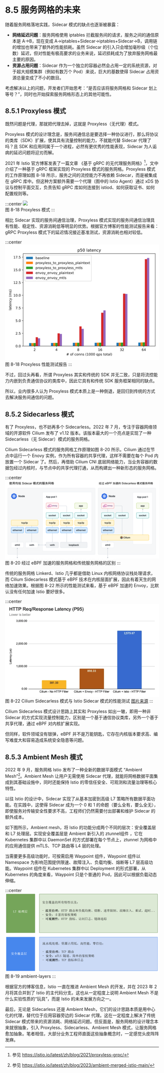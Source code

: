 # 8.5 服务网格的未来

随着服务网格落地实践，Sidecar 模式的缺点也逐渐被暴露：

- **网络延迟问题**：服务网格使用 iptables 拦截服务间的请求，服务之间的通信原本是 A->B，现在变成 A->iptables+Sidecar->iptables+Sidecar->B，调用链的增加也带来了额外的性能损耗。虽然 Sidecar 的引入只会增加毫秒级（个位数）延迟，但对性能有极高要求的业务来说，延迟损耗成为了放弃服务网格最主要的原因。
- **资源占用问题**：Sidecar 作为一个独立的容器必然会占用一定的系统资源，对于超大规模集群（例如有数万个 Pod）来说，巨大的基数使得 Sidecar 占用资源总量变成了不小的数目。

考虑解决以上的问题，开发者们开始思考：“是否应该将服务网格和 Sidecar 划上等号？”，同时也开始探索服务网格形态上的其他可能性。

## 8.5.1 Proxyless 模式

既然问题是代理，那就把代理去掉，这就是 Proxyless（无代理）模式。

Proxyless 模式的设计理念是，服务间通信总是要选择一种协议进行，那么将协议的类库（SDK）扩展，使其具有流量控制的能力，不就能代替 Sidecar 代理了吗？且 SDK 和应用同属于一个进程，必然有更优秀的性能表现，Sidecar 为人诟病的延迟问题将迎刃而解。

2021 年 Istio 官方博客发表了一篇文章 《基于 gRPC 的无代理服务网格》[^1]，文中介绍了一种基于 gRPC 框架实现的 Proxyless 模式的服务网格。Proxyless 模式的工作原理如图 8-18 所示，服务之间的流控能力不再依赖 Sidecar，而是被集成在 gRPC 库中。但这种方案额外需要一个代理（图中的 Istio Agent）通过 xDS 协议与控制平面交互，负责告知 gRPC 库如何连接到 istiod、如何获取证书、如何配置规则等。

:::center
  ![](../assets/proxyless.svg)<br/>
 图 8-18 Proxyless 模式
:::

相比 Sidecar 实现的服务间通信治理，Proxyless 模式实现的服务间通信治理具有性能、稳定性、资源消耗低等明显的优势。根据官方博客的性能测试报告来看：gRPC Proxyless 模式下的延迟情况接近基准测试，资源消耗也相对较低。

:::center
  ![](../assets/latencies_p50.svg)<br/>
 图 8-18 Proxyless 性能测试报告
:::


不过，回过头再看，所谓 Proxyless 其实和传统的 SDK 并无二致，只是将流控能力内嵌到负责通信协议的类库中，因此它具有和传统 SDK 服务框架相同的缺点。

所以，业内很多人认为 Proxyless 模式本质上是一种倒退，是回归到传统的方式去解决服务间通信的问题。

## 8.5.2 Sidecarless 模式

有了 Proxyless，也不妨再多个 Sidecarless。2022 年 7 月，专注于容器网络领域的开源软件 Cilium 发布了 v1.12 版本。该版本最大的一个亮点是实现了一种 Sidecarless（无 Sidecar）模式的服务网格。

Cilium Sidecarless 模式的服务网格工作原理如图 8-20 所示。Cilium 通过在节点中运行一个 Enovy 实例，作为所有容器的共享代理，这样不需要在每个 Pod 内放置一个 Sidecar 了。然后，再借助 Cilium CNI 底层网络能力，当业务容器的数据包经过内核时，与节点中的共享代理打通，从而构建出一种新形态的服务网格。

:::center
  ![](../assets/sidecarless.svg)<br/>
 图 8-20 经过 eBPF 加速的服务网格和传统服务网格的区别
:::

传统的服务网格 Linkerd、Istio 几乎都是借助 Linux 内核网络协议栈处理请求，而 Cilium Sidecarless 模式基于 eBPF 技术在内核层面扩展，因此有着天生的网络加速效果。根据图 8-22 所示的性能测试来看，基于 eBPF 加速的 Envoy，比默认没有任何加速 Istio 要好很多。

:::center
  ![](../assets/cilium-istio-benchmark.webp)<br/>
 图 8-22 Cilium Sidecarless 模式与 Istio Sidecar 模式的性能测试 [图片来源](https://isovalent.com/blog/post/2022-05-03-servicemesh-security/)
:::

Cilium Sidecarless 模式设计思路上其实和 Proxyless 如出一辙，即用一种非 Sidecar 的方式实现流量控制能力，区别是一个基于通信协议类库，另外一个基于共享代理，通过 eBPF 对内核扩展实现。

但同样，软件领域没有银弹，eBPF 并不是万能钥匙，它存在内核版本要求高、编写难度大和容易造成系统安全隐患等问题。

## 8.5.3 Ambient Mesh 模式

2022 年 9 月，服务网格 Istio 发布了一种全新的数据平面模式 “Ambient Mesh”[^2]。Ambient Mesh 让用户无需使用 Sidecar 代理，就能将网格数据平面集成到其基础设施中，同时还能保持 Istio 的零信任安全、可观测和流量治理等核心特性。

以往 Istio 的设计中，Sidecar 实现了从基本加密到高级 L7 策略所有数据平面功能。在实践中，这使得 Sidecar 成为一个 0 和 1 的命题（要么全有，要么全无），即使服务对传输安全性要求不高，工程师们仍然需要付出部署和维护 Sidecar 的额外成本。

如下图所示，Ambient mesh，将 Istio 的功能分成两个不同的层次：安全覆盖层和 L7 处理层。实现安全覆盖层是 Ambient 新引入的 ztunnel组件 ，它在 Kubernetes 集群中以 DaemonSet 的方式部署在每个节点上，ztunnel 为网格中的应用通信提供 mTLS、TCP 路由等 L4 层的处理。

当需要更多高级功能时，可按需启用 Waypoint 组件，Waypoint 组件以 Namespace 为影响范围提供限速、故障注入、负载均衡、熔断等 L7 层高级功能。Waypoint 组件在 Kubernetes 集群中以 Deployment 的形式部署，从 Kubernetes 的角度来看，Waypoint 只是个普通的 Pod，因此可以根据负载动态伸缩。

:::center
  ![](../assets/ambient-layers.png)<br/>
 图 8-19 ambient-layers
:::

根据官方的博客信息，Istio 一直在推进 Ambient Mesh 的开发，并在 2023 年 2 月将其合并到了 Istio 的主代码分支。这也从一定程度上说明 Ambient Mesh 不是什么实验性质的“玩具”，而是 Istio 的未来发展方向之一。

最后，无论是 Sidecarless 还是 Ambient Mesh，它们的设计思路本质是用中心化的代理，替代位于应用容器旁边的 Sidecar 代理。这在一定程度上解决了传统 Sidecar 模式带来的资源消耗、网络延迟问题。但反面是，服务网格的设计理念本来就很抽象，引入 Proxyless、Sidecarless、Ambient Mesh 模式，让服务网格愈加抽象。笔者相信，大部分业务工程师直面这些抽象概念时，一定感觉头皮阵阵发麻。


[^1]: 参见 https://istio.io/latest/zh/blog/2021/proxyless-grpc/
[^2]: 参见 https://istio.io/latest/zh/blog/2023/ambient-merged-istio-main/
